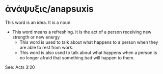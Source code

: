 # ἀνάψυξις/anapsuxis
This word is an idea. It is a noun.
* This word means a refreshing. It is the act of a person receiving new strength or new energy
    * This word is used to talk about what happens to a person when they are able to rest from work.
    * This word is also used to talk about what happens when a person is no longer afraid that something bad will happen to them.

See: Acts 3:20
